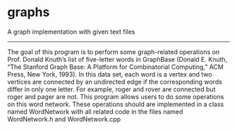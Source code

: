 # graphs
A graph implementation with given text files
************************************************
The goal of this program is to perform some graph-related operations on Prof. Donald
Knuth’s list of five-letter words in GraphBase (Donald E. Knuth, “The Stanford Graph Base: A Platform for Combinatorial Computing,” ACM Press, New York, 1993). In this
data set, each word is a vertex and two vertices are connected by an undirected edge if the
corresponding words differ in only one letter. For example, roger and rover are connected
but roger and pager are not.
This program allows users to do some operations on this
word network. These operations should are implemented in a class named WordNetwork
with all related code in the files named WordNetwork.h and WordNetwork.cpp
